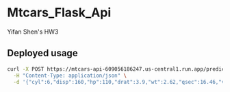 # Mtcars_Flask_Api
Yifan Shen's HW3

## Deployed usage

```bash
curl -X POST https://mtcars-api-609056186247.us-central1.run.app/predict \
  -H "Content-Type: application/json" \
  -d '{"cyl":6,"disp":160,"hp":110,"drat":3.9,"wt":2.62,"qsec":16.46,"vs":0,"am":1,"gear":4,"carb":4}'
